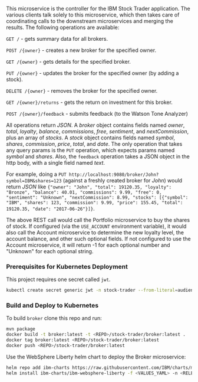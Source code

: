 <!--
       Copyright 2020 IBM Corp All Rights Reserved

   Licensed under the Apache License, Version 2.0 (the "License");
   you may not use this file except in compliance with the License.
   You may obtain a copy of the License at

       http://www.apache.org/licenses/LICENSE-2.0

   Unless required by applicable law or agreed to in writing, software
   distributed under the License is distributed on an "AS IS" BASIS,
   WITHOUT WARRANTIES OR CONDITIONS OF ANY KIND, either express or implied.
   See the License for the specific language governing permissions and
   limitations under the License.
-->


This microservice is the controller for the IBM Stock Trader application.  The various clients talk solely
to this microservice, which then takes care of coordinating calls to the downstream microservices and
merging the results.  The following operations are available:

`GET /` - gets summary data for all brokers.

`POST /{owner}` - creates a new broker for the specified owner.

`GET /{owner}` - gets details for the specified broker.

`PUT /{owner}` - updates the broker for the specified owner (by adding a stock).

`DELETE /{owner}` - removes the broker for the specified owner.

`GET /{owner}/returns` - gets the return on investment for this broker.

`POST /{owner}/feedback` - submits feedback (to the Watson Tone Analyzer)

All operations return *JSON*.  A *broker* object contains fields named *owner*, *total*, *loyalty*, *balance*,
*commissions*, *free*, *sentiment*, and *nextCommission*, plus an array of *stocks*.  A *stock* object contains
fields named *symbol*, *shares*, *commission*, *price*, *total*, and *date*.  The only operation that takes any
query params is the `PUT` operation, which expects params named *symbol* and *shares*.  Also, the `feedback`
operation takes a JSON object in the http body, with a single field named *text*.

For example, doing a `PUT http://localhost:9080/broker/John?symbol=IBM&shares=123` (against a freshly
created broker for *John*) would return *JSON* like `{"owner": "John", "total": 19120.35, "loyalty": "Bronze",
"balance": 40.01, "commissions": 9.99, "free": 0, "sentiment": "Unknown", "nextCommission": 8.99, "stocks":
[{"symbol": "IBM", "shares": 123, "commission": 9.99, "price": 155.45, "total": 19120.35, "date": "2017-06-26"}]}`.

The above REST call would call the Portfolio microservice to buy the shares of stock.  If configured (via the
`USE_ACCOUNT` environment variable), it would also call the Account microservice to determine the new loyalty
level, the account balance, and other such optional fields.  If not configured to use the Account microservice,
it will return -1 for each optional number and "Unknown" for each optional string.

### Prerequisites for Kubernetes Deployment
 This project requires one secret called `jwt`.
  ```bash
  kubectl create secret generic jwt -n stock-trader --from-literal=audience=stock-trader --from-literal=issuer=http://stock-trader.ibm.com
  ```
  
 
 ### Build and Deploy to Kubernetes
To build `broker` clone this repo and run:
```bash
mvn package
docker build -t broker:latest -t <REPO>/stock-trader/broker:latest .
docker tag broker:latest <REPO>/stock-trader/broker:latest
docker push <REPO>/stock-trader/broker:latest
```

Use the WebSphere Liberty helm chart to deploy the Broker microservice:
```bash
helm repo add ibm-charts https://raw.githubusercontent.com/IBM/charts/master/repo/stable/
helm install ibm-charts/ibm-websphere-liberty -f <VALUES_YAML> -n <RELEASE_NAME> --tls
```

